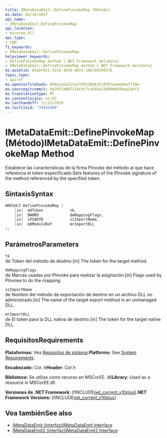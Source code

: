 ```yaml
---
title: IMetaDataEmit::DefinePinvokeMap (Método)
ms.date: 03/30/2017
api_name:
- IMetaDataEmit.DefinePinvokeMap
api_location:
- mscoree.dll
api_type:
- COM
f1_keywords:
- IMetaDataEmit::DefinePinvokeMap
helpviewer_keywords:
- DefinePinvokeMap method [.NET Framework metadata]
- IMetaDataEmit::DefinePinvokeMap method [.NET Framework metadata]
ms.assetid: 03abf921-5154-4070-88fa-10b7092901fb
topic_type:
- apiref
ms.openlocfilehash: 9d4ea16a212ac5f0120d63510f07eaee69af739e
ms.sourcegitcommit: 9a39f2a06f110c9c7ca54ba216900d038aa14ef3
ms.translationtype: MT
ms.contentlocale: es-ES
ms.lasthandoff: 11/23/2019
ms.locfileid: "74431489"
---
```

# <a name="imetadataemitdefinepinvokemap-method"></a><span data-ttu-id="30dec-102">IMetaDataEmit::DefinePinvokeMap (Método)</span><span class="sxs-lookup"><span data-stu-id="30dec-102">IMetaDataEmit::DefinePinvokeMap Method</span></span>
<span data-ttu-id="30dec-103">Establece las características de la firma PInvoke del método al que hace referencia el token especificado.</span><span class="sxs-lookup"><span data-stu-id="30dec-103">Sets features of the PInvoke signature of the method referenced by the specified token.</span></span>  
  
## <a name="syntax"></a><span data-ttu-id="30dec-104">Sintaxis</span><span class="sxs-lookup"><span data-stu-id="30dec-104">Syntax</span></span>  
  
```cpp  
HRESULT DefinePinvokeMap (   
    [in]  mdToken            tk,   
    [in]  DWORD              dwMappingFlags,   
    [in]  LPCWSTR            szImportName,   
    [in]  mdModuleRef        mrImportDLL   
);  
```  
  
## <a name="parameters"></a><span data-ttu-id="30dec-105">Parámetros</span><span class="sxs-lookup"><span data-stu-id="30dec-105">Parameters</span></span>  
 `tk`  
 <span data-ttu-id="30dec-106">de Token del método de destino.</span><span class="sxs-lookup"><span data-stu-id="30dec-106">[in] The token for the target method.</span></span>  
  
 `dwMappingFlags`  
 <span data-ttu-id="30dec-107">de Marcas usadas por PInvoke para realizar la asignación.</span><span class="sxs-lookup"><span data-stu-id="30dec-107">[in] Flags used by PInvoke to do the mapping.</span></span>  
  
 `szImportName`  
 <span data-ttu-id="30dec-108">de Nombre del método de exportación de destino en un archivo DLL no administrado.</span><span class="sxs-lookup"><span data-stu-id="30dec-108">[in] The name of the target export method in an unmanaged DLL.</span></span>  
  
 `mrImportDLL`  
 <span data-ttu-id="30dec-109">de El token para la DLL nativa de destino.</span><span class="sxs-lookup"><span data-stu-id="30dec-109">[in] The token for the target native DLL.</span></span>  
  
## <a name="requirements"></a><span data-ttu-id="30dec-110">Requisitos</span><span class="sxs-lookup"><span data-stu-id="30dec-110">Requirements</span></span>  
 <span data-ttu-id="30dec-111">**Plataformas:** Vea [Requisitos de sistema](../../../../docs/framework/get-started/system-requirements.md).</span><span class="sxs-lookup"><span data-stu-id="30dec-111">**Platforms:** See [System Requirements](../../../../docs/framework/get-started/system-requirements.md).</span></span>  
  
 <span data-ttu-id="30dec-112">**Encabezado:** Cor. h</span><span class="sxs-lookup"><span data-stu-id="30dec-112">**Header:** Cor.h</span></span>  
  
 <span data-ttu-id="30dec-113">**Biblioteca:** Se utiliza como recurso en MSCorEE. dll</span><span class="sxs-lookup"><span data-stu-id="30dec-113">**Library:** Used as a resource in MSCorEE.dll</span></span>  
  
 <span data-ttu-id="30dec-114">**Versiones de .NET Framework:** [!INCLUDE[net_current_v10plus](../../../../includes/net-current-v10plus-md.md)]</span><span class="sxs-lookup"><span data-stu-id="30dec-114">**.NET Framework Versions:** [!INCLUDE[net_current_v10plus](../../../../includes/net-current-v10plus-md.md)]</span></span>  
  
## <a name="see-also"></a><span data-ttu-id="30dec-115">Vea también</span><span class="sxs-lookup"><span data-stu-id="30dec-115">See also</span></span>

- [<span data-ttu-id="30dec-116">IMetaDataEmit (interfaz)</span><span class="sxs-lookup"><span data-stu-id="30dec-116">IMetaDataEmit Interface</span></span>](../../../../docs/framework/unmanaged-api/metadata/imetadataemit-interface.md)
- [<span data-ttu-id="30dec-117">IMetaDataEmit2 (interfaz)</span><span class="sxs-lookup"><span data-stu-id="30dec-117">IMetaDataEmit2 Interface</span></span>](../../../../docs/framework/unmanaged-api/metadata/imetadataemit2-interface.md)
